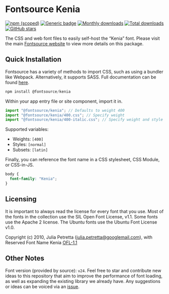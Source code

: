 # Fontsource Kenia

[![npm (scoped)](https://img.shields.io/npm/v/@fontsource/kenia?color=brightgreen)](https://www.npmjs.com/package/@fontsource/kenia) [![Generic badge](https://img.shields.io/badge/fontsource-passing-brightgreen)](https://github.com/fontsource/fontsource) [![Monthly downloads](https://badgen.net/npm/dm/@fontsource/kenia)](https://github.com/fontsource/fontsource) [![Total downloads](https://badgen.net/npm/dt/@fontsource/kenia)](https://github.com/fontsource/fontsource) [![GitHub stars](https://img.shields.io/github/stars/fontsource/fontsource.svg?style=social&label=Star)](https://github.com/fontsource/fontsource/stargazers)

The CSS and web font files to easily self-host the “Kenia” font. Please visit the main [Fontsource website](https://fontsource.org/fonts/kenia) to view more details on this package.

## Quick Installation

Fontsource has a variety of methods to import CSS, such as using a bundler like Webpack. Alternatively, it supports SASS. Full documentation can be found [here](https://fontsource.org/docs/getting-started/introduction).

```javascript
npm install @fontsource/kenia
```

Within your app entry file or site component, import it in.

```javascript
import "@fontsource/kenia"; // Defaults to weight 400
import "@fontsource/kenia/400.css"; // Specify weight
import "@fontsource/kenia/400-italic.css"; // Specify weight and style

```

Supported variables:
- Weights: `[400]`
- Styles: `[normal]`
- Subsets: `[latin]`

Finally, you can reference the font name in a CSS stylesheet, CSS Module, or CSS-in-JS.

```css
body {
  font-family: "Kenia";
}
```

## Licensing
It is important to always read the license for every font that you use.
Most of the fonts in the collection use the SIL Open Font License, v1.1. Some fonts use the Apache 2 license. The Ubuntu fonts use the Ubuntu Font License v1.0.

Copyright (c) 2010, Julia Petretta (julia.petretta@googlemail.com), with Reserved Font Name Kenia
[OFL-1.1](http://scripts.sil.org/OFL)

## Other Notes
Font version (provided by source): `v24`.
Feel free to star and contribute new ideas to this repository that aim to improve the performance of font loading, as well as expanding the existing library we already have. Any suggestions or ideas can be voiced via an [issue](https://github.com/fontsource/fontsource/issues).